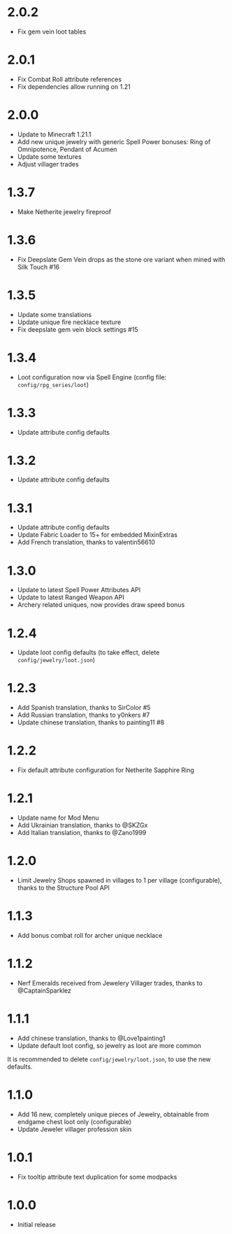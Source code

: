 # 2.0.2

- Fix gem vein loot tables

# 2.0.1

- Fix Combat Roll attribute references
- Fix dependencies allow running on 1.21

# 2.0.0

- Update to Minecraft 1.21.1
- Add new unique jewelry with generic Spell Power bonuses: Ring of Omnipotence, Pendant of Acumen
- Update some textures
- Adjust villager trades

# 1.3.7

- Make Netherite jewelry fireproof

# 1.3.6

- Fix Deepslate Gem Vein drops as the stone ore variant when mined with Silk Touch #16

# 1.3.5

- Update some translations
- Update unique fire necklace texture
- Fix deepslate gem vein block settings #15

# 1.3.4

- Loot configuration now via Spell Engine (config file: `config/rpg_series/loot`) 

# 1.3.3

- Update attribute config defaults

# 1.3.2

- Update attribute config defaults

# 1.3.1

- Update attribute config defaults
- Update Fabric Loader to 15+ for embedded MixinExtras
- Add French translation, thanks to valentin56610

# 1.3.0

- Update to latest Spell Power Attributes API
- Update to latest Ranged Weapon API
- Archery related uniques, now provides draw speed bonus

# 1.2.4

- Update loot config defaults (to take effect, delete `config/jewelry/loot.json`)

# 1.2.3

- Add Spanish translation, thanks to SirColor #5
- Add Russian translation, thanks to y0nkers #7
- Update chinese translation, thanks to painting11 #8

# 1.2.2

- Fix default attribute configuration for Netherite Sapphire Ring 

# 1.2.1

- Update name for Mod Menu
- Add Ukrainian translation, thanks to @SKZGx
- Add Italian translation, thanks to @Zano1999

# 1.2.0

- Limit Jewelry Shops spawned in villages to 1 per village (configurable), thanks to the Structure Pool API

# 1.1.3

- Add bonus combat roll for archer unique necklace

# 1.1.2

- Nerf Emeralds received from Jewelery Villager trades, thanks to @CaptainSparklez

# 1.1.1

- Add chinese translation, thanks to @Love1painting1
- Update default loot config, so jewelry as loot are more common

It is recommended to delete `config/jewelry/loot.json`, to use the new defaults.

# 1.1.0

- Add 16 new, completely unique pieces of Jewelry, obtainable from endgame chest loot only (configurable)
- Update Jeweler villager profession skin

# 1.0.1

- Fix tooltip attribute text duplication for some modpacks

# 1.0.0

- Initial release

#